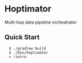 # Hoptimator

Multi-hop data pipeline orchestrator

## Quick Start

```
  $ ./gradlew build
  $ ./bin/hoptimator
  > !intro
```

